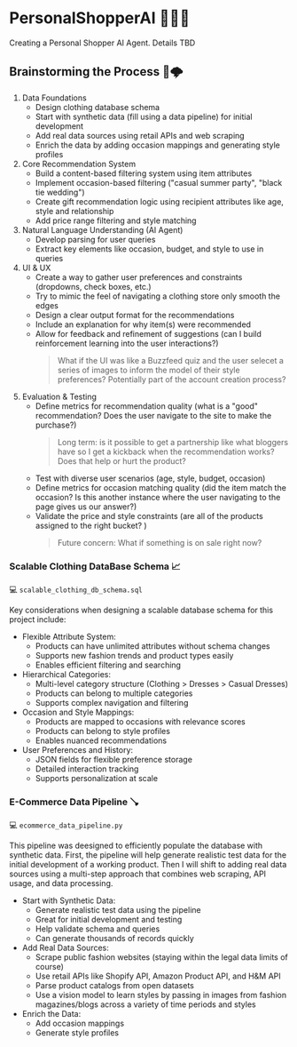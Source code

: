 # PersonalShopperAI 🧑‍💼🛒

Creating a Personal Shopper AI Agent. Details TBD


## Brainstorming the Process 🧠🌩

1) Data Foundations
    * Design clothing database schema
    * Start with synthetic data (fill using a data pipeline) for initial development
    * Add real data sources using retail APIs and web scraping
    * Enrich the data by adding occasion mappings and generating style profiles
2) Core Recommendation System
    * Build a content-based filtering system using item attributes
    * Implement occasion-based filtering ("casual summer party", "black tie wedding")
    * Create gift recommendation logic using recipient attributes like age, style and relationship
    * Add price range filtering and style matching
3) Natural Language Understanding (AI Agent) 
    * Develop parsing for user queries 
    * Extract key elements like occasion, budget, and style to use in queries
4) UI & UX 
    * Create a way to gather user preferences and constraints (dropdowns, check boxes, etc.)
    * Try to mimic the feel of navigating a clothing store only smooth the edges
    * Design a clear output format for the recommendations
    * Include an explanation for why item(s) were recommended
    * Allow for feedback and refinement of suggestions (can I build reinforcement learning into the user interactions?)
        > What if the UI was like a Buzzfeed quiz and the user selecet a series of images to inform the model of their style preferences? 
        > Potentially part of the account creation process? 
5) Evaluation & Testing
    * Define metrics for recommendation quality (what is a "good" recommendation? Does the user navigate to the site to make the purchase?)
        > Long term: is it possible to get a partnership like what bloggers have so I get a kickback when the recommendation works? Does that help or hurt the product? 
    * Test with diverse user scenarios (age, style, budget, occasion)
    * Define metrics for occasion matching quality (did the item match the occasion? Is this another instance where the user navigating to the page gives us our answer?)
    * Validate the price and style constraints (are all of the products assigned to the right bucket? )
        > Future concern: What if something is on sale right now?


### Scalable Clothing DataBase Schema 📈
💻 `scalable_clothing_db_schema.sql` 

Key considerations when designing a scalable database schema for this project include:
- Flexible Attribute System:
    * Products can have unlimited attributes without schema changes
    * Supports new fashion trends and product types easily
    * Enables efficient filtering and searching
- Hierarchical Categories:
    * Multi-level category structure (Clothing > Dresses > Casual Dresses)
    * Products can belong to multiple categories
    * Supports complex navigation and filtering
- Occasion and Style Mappings:
    * Products are mapped to occasions with relevance scores
    * Products can belong to style profiles
    * Enables nuanced recommendations
- User Preferences and History:
    * JSON fields for flexible preference storage
    * Detailed interaction tracking
    * Supports personalization at scale

### E-Commerce Data Pipeline 🪠

💻 `ecommerce_data_pipeline.py` 

This pipeline was deesigned to efficiently populate the database with synthetic data. First, the pipeline will help generate realistic test data for the initial development of a working product. Then I will shift to adding real data sources using a multi-step approach that combines web scraping, API usage, and data processing. 
- Start with Synthetic Data:
    * Generate realistic test data using the pipeline
    * Great for initial development and testing 
    * Help validate schema and queries
    * Can generate thousands of records quickly
- Add Real Data Sources:
    * Scrape public fashion websites (staying within the legal data limits of course)
    * Use retail APIs like Shopify API, Amazon Product API, and H&M API
    * Parse product catalogs from open datasets 
    * Use a vision model to learn styles by passing in images from fashion magazines/blogs across a variety of time periods and styles
- Enrich the Data:
    * Add occasion mappings
    * Generate style profiles
